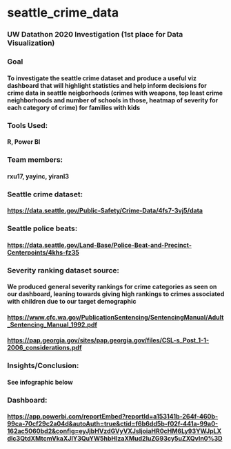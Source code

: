 # seattle_crime_data
### UW Datathon 2020 Investigation (1st place for Data Visualization)

### Goal
#### To investigate the seattle crime dataset and produce a useful viz dashboard that will highlight statistics and help inform decisions for crime data in seattle neigborhoods (crimes with weapons, top least crime neighborhoods and number of schools in those, heatmap of severity for each category of crime) for families with kids

### Tools Used:
#### R, Power BI

### Team members:
#### rxu17, yayinc, yiranl3

### Seattle crime dataset:
#### https://data.seattle.gov/Public-Safety/Crime-Data/4fs7-3vj5/data

### Seattle police beats:
#### https://data.seattle.gov/Land-Base/Police-Beat-and-Precinct-Centerpoints/4khs-fz35

### Severity ranking dataset source:
#### We produced general severity rankings for crime categories as seen on our dashboard, leaning towards giving high rankings to crimes associated with children due to our target demographic
#### https://www.cfc.wa.gov/PublicationSentencing/SentencingManual/Adult_Sentencing_Manual_1992.pdf
#### https://pap.georgia.gov/sites/pap.georgia.gov/files/CSL-s_Post_1-1-2006_considerations.pdf

### Insights/Conclusion:
#### See infographic below

### Dashboard:
#### https://app.powerbi.com/reportEmbed?reportId=a153141b-264f-460b-99ca-70cf29c2a04d&autoAuth=true&ctid=f6b6dd5b-f02f-441a-99a0-162ac5060bd2&config=eyJjbHVzdGVyVXJsIjoiaHR0cHM6Ly93YWJpLXdlc3QtdXMtcmVkaXJlY3QuYW5hbHlzaXMud2luZG93cy5uZXQvIn0%3D
